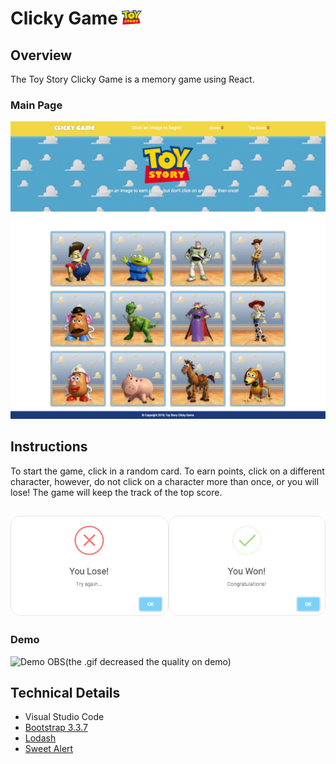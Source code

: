 # Clicky Game <img src="src/images/logo.png" width="32">

## Overview 
The Toy Story Clicky Game is a memory game using React.

### Main Page 
![mainPage](src/images/mainPage.png)

## Instructions

To start the game, click in a random card. To earn points, click on a different character, however, do not click on a character more than once, or you will lose! 
The game will keep the track of the top score.

![Alerts](src/images/alert.png)
---
### Demo
![Demo](src/images/demo.gif)
OBS(the .gif decreased the quality on demo)



## Technical Details 

* Visual Studio Code
* [Bootstrap 3.3.7](https://getbootstrap.com/docs/3.3/)
* [Lodash](https://lodash.com/) 
* [Sweet Alert](https://sweetalert.js.org/guides/)